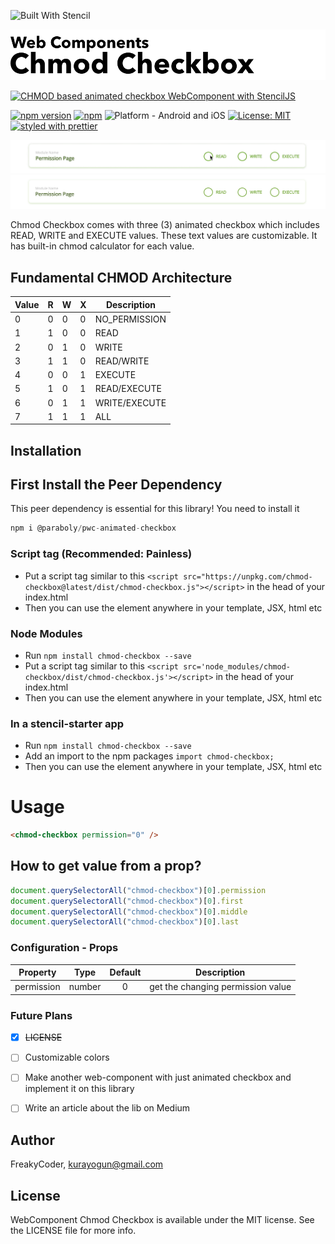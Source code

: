 ![Built With Stencil](https://img.shields.io/badge/-Built%20With%20Stencil-16161d.svg?logo=data%3Aimage%2Fsvg%2Bxml%3Bbase64%2CPD94bWwgdmVyc2lvbj0iMS4wIiBlbmNvZGluZz0idXRmLTgiPz4KPCEtLSBHZW5lcmF0b3I6IEFkb2JlIElsbHVzdHJhdG9yIDE5LjIuMSwgU1ZHIEV4cG9ydCBQbHVnLUluIC4gU1ZHIFZlcnNpb246IDYuMDAgQnVpbGQgMCkgIC0tPgo8c3ZnIHZlcnNpb249IjEuMSIgaWQ9IkxheWVyXzEiIHhtbG5zPSJodHRwOi8vd3d3LnczLm9yZy8yMDAwL3N2ZyIgeG1sbnM6eGxpbms9Imh0dHA6Ly93d3cudzMub3JnLzE5OTkveGxpbmsiIHg9IjBweCIgeT0iMHB4IgoJIHZpZXdCb3g9IjAgMCA1MTIgNTEyIiBzdHlsZT0iZW5hYmxlLWJhY2tncm91bmQ6bmV3IDAgMCA1MTIgNTEyOyIgeG1sOnNwYWNlPSJwcmVzZXJ2ZSI%2BCjxzdHlsZSB0eXBlPSJ0ZXh0L2NzcyI%2BCgkuc3Qwe2ZpbGw6I0ZGRkZGRjt9Cjwvc3R5bGU%2BCjxwYXRoIGNsYXNzPSJzdDAiIGQ9Ik00MjQuNywzNzMuOWMwLDM3LjYtNTUuMSw2OC42LTkyLjcsNjguNkgxODAuNGMtMzcuOSwwLTkyLjctMzAuNy05Mi43LTY4LjZ2LTMuNmgzMzYuOVYzNzMuOXoiLz4KPHBhdGggY2xhc3M9InN0MCIgZD0iTTQyNC43LDI5Mi4xSDE4MC40Yy0zNy42LDAtOTIuNy0zMS05Mi43LTY4LjZ2LTMuNkgzMzJjMzcuNiwwLDkyLjcsMzEsOTIuNyw2OC42VjI5Mi4xeiIvPgo8cGF0aCBjbGFzcz0ic3QwIiBkPSJNNDI0LjcsMTQxLjdIODcuN3YtMy42YzAtMzcuNiw1NC44LTY4LjYsOTIuNy02OC42SDMzMmMzNy45LDAsOTIuNywzMC43LDkyLjcsNjguNlYxNDEuN3oiLz4KPC9zdmc%2BCg%3D%3D&colorA=16161d&style=for-the-badge)


<img alt="WebComponent Chmod Checkbox" src="assets/logo.png" width="1050"/>


[![CHMOD based animated checkbox WebComponent with StencilJS](https://img.shields.io/badge/-CHMOD%20based%20animated%20checkbox%20WebComponent%20with%20StencilJS-lightgrey?style=for-the-badge)](https://github.com/WrathChaos/web-component-chmod-checkbox)


[![npm version](https://img.shields.io/npm/v/chmod-checkbox.svg?style=for-the-badge)](https://www.npmjs.com/package/chmod-checkbox)
[![npm](https://img.shields.io/npm/dt/chmod-checkbox.svg?style=for-the-badge)](https://www.npmjs.com/package/chmod-checkbox)
![Platform - Android and iOS](https://img.shields.io/badge/platform-Android%20%7C%20iOS-blue.svg?style=for-the-badge)
[![License: MIT](https://img.shields.io/badge/License-MIT-green.svg?style=for-the-badge)](https://opensource.org/licenses/MIT)
[![styled with prettier](https://img.shields.io/badge/styled_with-prettier-ff69b4.svg?style=for-the-badge)](https://github.com/prettier/prettier)


<p align="center">
  <img alt="WebComponent Chmod Checkbox" src="assets/Screenshots/example.gif" />
  <img alt="WebComponent Chmod Checkbox" src="assets/Screenshots/example.png" />
</p>

Chmod Checkbox comes with three (3) animated checkbox which includes READ, WRITE and EXECUTE values. These text values are customizable. It has built-in chmod calculator for each value. 


## Fundamental CHMOD Architecture


| Value | R   | W   | X   | Description   |
| ----- | --- | --- | --- | ------------- |
| 0     | 0   | 0   | 0   | NO_PERMISSION |
| 1     | 1   | 0   | 0   | READ          |
| 2     | 0   | 1   | 0   | WRITE         |
| 3     | 1   | 1   | 0   | READ/WRITE    |
| 4     | 0   | 0   | 1   | EXECUTE       |
| 5     | 1   | 0   | 1   | READ/EXECUTE  |
| 6     | 0   | 1   | 1   | WRITE/EXECUTE |
| 7     | 1   | 1   | 1   | ALL           |


## Installation

## First Install the Peer Dependency

This peer dependency is essential for this library! You need to install it

```js
npm i @paraboly/pwc-animated-checkbox
```


### Script tag (Recommended: Painless)
- Put a script tag similar to this `<script src="https://unpkg.com/chmod-checkbox@latest/dist/chmod-checkbox.js"></script>` in the head of your index.html
- Then you can use the element anywhere in your template, JSX, html etc

### Node Modules
- Run `npm install chmod-checkbox --save`
- Put a script tag similar to this `<script src='node_modules/chmod-checkbox/dist/chmod-checkbox.js'></script>` in the head of your index.html
- Then you can use the element anywhere in your template, JSX, html etc

### In a stencil-starter app
- Run `npm install chmod-checkbox --save`
- Add an import to the npm packages `import chmod-checkbox;`
- Then you can use the element anywhere in your template, JSX, html etc

# Usage

```html
<chmod-checkbox permission="0" />
```

## How to get value from a prop?

```js
document.querySelectorAll("chmod-checkbox")[0].permission
document.querySelectorAll("chmod-checkbox")[0].first
document.querySelectorAll("chmod-checkbox")[0].middle
document.querySelectorAll("chmod-checkbox")[0].last

```

### Configuration - Props


| Property   |  Type  | Default | Description                       |
| ---------- | :----: | :-----: | --------------------------------- |
| permission | number |    0    | get the changing permission value |


### Future Plans

- [x] ~~LICENSE~~
- [ ] Customizable colors
- [ ] Make another web-component with just animated checkbox and implement it on this library
- [ ] Write an article about the lib on Medium


## Author

FreakyCoder, kurayogun@gmail.com

## License

WebComponent Chmod Checkbox is available under the MIT license. See the LICENSE file for more info.

